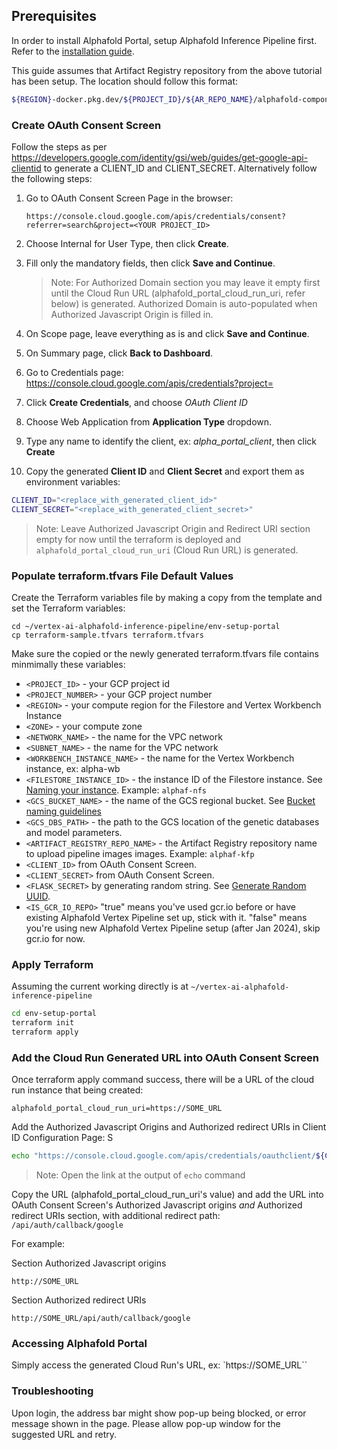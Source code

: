 ## Prerequisites
   In order to install Alphafold Portal, setup Alphafold Inference Pipeline first. Refer to the [installation guide](https://github.com/GoogleCloudPlatform/vertex-ai-alphafold-inference-pipeline/blob/main/README.md).

   This guide assumes that Artifact Registry repository from the above tutorial has been setup. The location should follow this format:
   
   ```sh
   ${REGION}-docker.pkg.dev/${PROJECT_ID}/${AR_REPO_NAME}/alphafold-components
   ```
   

### Create OAuth Consent Screen
   Follow the steps as per https://developers.google.com/identity/gsi/web/guides/get-google-api-clientid to generate a CLIENT_ID and CLIENT_SECRET. Alternatively follow the following steps:

1. Go to OAuth Consent Screen Page in the browser:
   ```
   https://console.cloud.google.com/apis/credentials/consent?referrer=search&project=<YOUR PROJECT_ID>
   ```

2. Choose Internal for User Type, then click **Create**.
3. Fill only the mandatory fields, then click **Save and Continue**.

   > Note: For Authorized Domain section you may leave it empty first until the Cloud Run URL (alphafold_portal_cloud_run_uri, refer below) is generated. Authorized Domain is auto-populated when Authorized Javascript Origin is filled in.

4. On Scope page, leave everything as is and click **Save and Continue**.
5. On Summary page, click **Back to Dashboard**.
6. Go to Credentials page: https://console.cloud.google.com/apis/credentials?project=<YOUR PROJECT_ID>
7. Click **Create Credentials**, and choose _OAuth Client ID_
8. Choose Web Application from **Application Type** dropdown.
9. Type any name to identify the client, ex: _alpha_portal_client_, then click **Create**
10. Copy the generated **Client ID** and **Client Secret** and export them as environment variables:
   
   ```sh
   CLIENT_ID="<replace_with_generated_client_id>"
   CLIENT_SECRET="<replace_with_generated_client_secret>"
   ```
   > Note: Leave Authorized Javascript Origin and Redirect URI section empty for now until the terraform is deployed and `alphafold_portal_cloud_run_uri` (Cloud Run URL) is generated.


### Populate terraform.tfvars File Default Values

Create the Terraform variables file by making a copy from the template and set the Terraform variables:

```
cd ~/vertex-ai-alphafold-inference-pipeline/env-setup-portal
cp terraform-sample.tfvars terraform.tfvars
```

Make sure the copied or the newly generated terraform.tfvars file contains minmimally these variables:

- `<PROJECT_ID>` - your GCP project id
- `<PROJECT_NUMBER>` - your GCP project number
- `<REGION>` - your compute region for the Filestore and Vertex Workbench Instance
- `<ZONE>` - your compute zone
- `<NETWORK_NAME>` - the name for the VPC network
- `<SUBNET_NAME>` - the name for the VPC network
- `<WORKBENCH_INSTANCE_NAME>` - the name for the Vertex Workbench instance, ex: alpha-wb
- `<FILESTORE_INSTANCE_ID>` - the instance ID of the Filestore instance. See [Naming your instance](https://cloud.google.com/filestore/docs/creating-instances#naming_your_instance). Example: `alphaf-nfs`
- `<GCS_BUCKET_NAME>` - the name of the GCS regional bucket. See [Bucket naming guidelines](https://cloud.google.com/storage/docs/naming-buckets)
- `<GCS_DBS_PATH>` - the path to the GCS location of the genetic databases and model parameters.
- `<ARTIFACT_REGISTRY_REPO_NAME>` - the Artifact Registry repository name to upload pipeline images images. Example: `alphaf-kfp`
- `<CLIENT_ID>` from OAuth Consent Screen.
- `<CLIENT_SECRET>` from OAuth Consent Screen.
- `<FLASK_SECRET>` by generating random string. See [Generate Random UUID](https://www.uuidgenerator.net/).
- `<IS_GCR_IO_REPO>` "true" means you've used gcr.io before or have existing Alphafold Vertex Pipeline set up, stick with it. "false" means you're using new Alphafold Vertex Pipeline setup (after Jan 2024), skip gcr.io for now.

### Apply Terraform

Assuming the current working directly is at `~/vertex-ai-alphafold-inference-pipeline`

```sh
cd env-setup-portal
terraform init
terraform apply
```

### Add the Cloud Run Generated URL into OAuth Consent Screen

Once terraform apply command success, there will be a URL of the cloud run instance that being created:

```
alphafold_portal_cloud_run_uri=https://SOME_URL
```

Add the Authorized Javascript Origins and Authorized redirect URIs in Client ID Configuration Page:
S
```sh
echo "https://console.cloud.google.com/apis/credentials/oauthclient/${CLIENT_ID}?project=${PROJECT_ID}"
```
> Note: Open the link at the output of `echo` command


Copy the URL (alphafold_portal_cloud_run_uri's value) and add the URL into OAuth Consent Screen's Authorized Javascript origins
*and* Authorized redirect URIs section, with additional redirect path: `/api/auth/callback/google`

For example: 

Section Authorized Javascript origins

```
http://SOME_URL
```

Section Authorized redirect URIs

```
http://SOME_URL/api/auth/callback/google
```


### Accessing Alphafold Portal

Simply access the generated Cloud Run's URL, ex: `https://SOME_URL``

### Troubleshooting

Upon login, the address bar might show pop-up being blocked, or error message shown in the page. Please allow pop-up window for the suggested URL and retry.